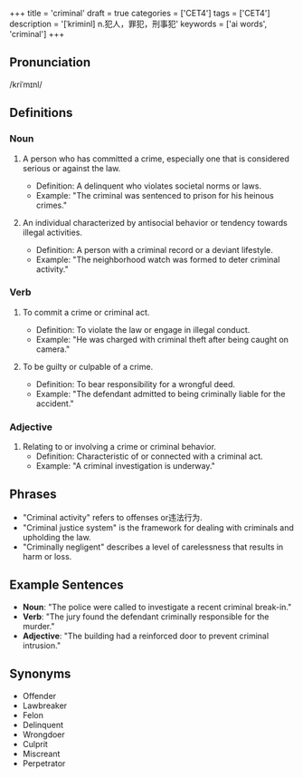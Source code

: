 +++
title = 'criminal'
draft = true
categories = ['CET4']
tags = ['CET4']
description = '[ˈkriminl] n.犯人，罪犯，刑事犯'
keywords = ['ai words', 'criminal']
+++

## Pronunciation
/kriˈmɪnl/

## Definitions
### Noun
1. A person who has committed a crime, especially one that is considered serious or against the law.
   - Definition: A delinquent who violates societal norms or laws.
   - Example: "The criminal was sentenced to prison for his heinous crimes."

2. An individual characterized by antisocial behavior or tendency towards illegal activities.
   - Definition: A person with a criminal record or a deviant lifestyle.
   - Example: "The neighborhood watch was formed to deter criminal activity."

### Verb
1. To commit a crime or criminal act.
   - Definition: To violate the law or engage in illegal conduct.
   - Example: "He was charged with criminal theft after being caught on camera."

2. To be guilty or culpable of a crime.
   - Definition: To bear responsibility for a wrongful deed.
   - Example: "The defendant admitted to being criminally liable for the accident."

### Adjective
1. Relating to or involving a crime or criminal behavior.
   - Definition: Characteristic of or connected with a criminal act.
   - Example: "A criminal investigation is underway."

## Phrases
- "Criminal activity" refers to offenses or违法行为.
- "Criminal justice system" is the framework for dealing with criminals and upholding the law.
- "Criminally negligent" describes a level of carelessness that results in harm or loss.

## Example Sentences
- **Noun**: "The police were called to investigate a recent criminal break-in."
- **Verb**: "The jury found the defendant criminally responsible for the murder."
- **Adjective**: "The building had a reinforced door to prevent criminal intrusion."

## Synonyms
- Offender
- Lawbreaker
- Felon
- Delinquent
- Wrongdoer
- Culprit
- Miscreant
- Perpetrator
